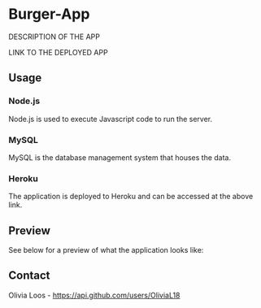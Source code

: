 # Burger-App

DESCRIPTION OF THE APP

LINK TO THE DEPLOYED APP

## Usage

### Node.js

Node.js is used to execute Javascript code to run the server.

### MySQL

MySQL is the database management system that houses the  data.

### Heroku

The application is deployed to Heroku and can be accessed at the above link.

## Preview

See below for a preview of what the application looks like:



## Contact 

Olivia Loos - https://api.github.com/users/OliviaL18